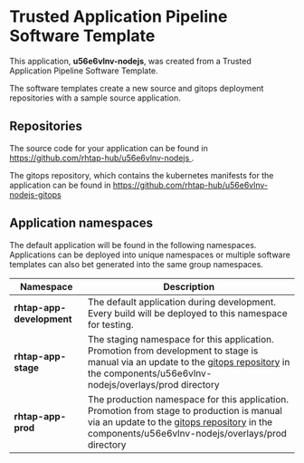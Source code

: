 # Trusted Application Pipeline Software Template

This application, **u56e6vlnv-nodejs**, was created from a Trusted Application Pipeline Software Template.

The software templates create a new source and gitops deployment repositories with a sample source application. 

## Repositories

The source code for your application can be found in [https://github.com/rhtap-hub/u56e6vlnv-nodejs ](https://github.com/rhtap-hub/u56e6vlnv-nodejs ).
 
The gitops repository, which contains the kubernetes manifests for the application can be found in 
[https://github.com/rhtap-hub/u56e6vlnv-nodejs-gitops ](https://github.com/rhtap-hub/u56e6vlnv-nodejs-gitops ) 

## Application namespaces 

The default application will be found in the following namespaces. Applications can be deployed into unique namespaces or multiple software templates can also bet generated into the same group namespaces.  

|  Namespace   |  Description   |  
| -------- | -------- |   
| **rhtap-app-development** | The default application during development. Every build will be deployed to this namespace for testing. | 
| **rhtap-app-stage** | The staging namespace for this application. Promotion from development to stage is manual via an update to the [gitops repository](https://github.com/rhtap-hub/u56e6vlnv-nodejs-gitops ) in the components/u56e6vlnv-nodejs/overlays/prod directory |  
| **rhtap-app-prod** | The production namespace for this application. Promotion from stage to production is manual via an update to the [gitops repository](https://github.com/rhtap-hub/u56e6vlnv-nodejs-gitops ) in the components/u56e6vlnv-nodejs/overlays/prod directory | 
